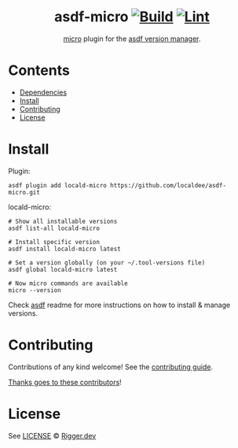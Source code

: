 <div align="center">

# asdf-micro [![Build](https://github.com/localdee/asdf-micro/actions/workflows/build.yml/badge.svg)](https://github.com/localdee/asdf-micro/actions/workflows/build.yml) [![Lint](https://github.com/localdee/asdf-micro/actions/workflows/lint.yml/badge.svg)](https://github.com/localdee/asdf-micro/actions/workflows/lint.yml)

[micro](https://micro-editor.github.io) plugin for the [asdf version manager](https://asdf-vm.com).

</div>

# Contents

- [Dependencies](#dependencies)
- [Install](#install)
- [Contributing](#contributing)
- [License](#license)

# Install

Plugin:

```shell
asdf plugin add locald-micro https://github.com/localdee/asdf-micro.git
```

locald-micro:

```shell
# Show all installable versions
asdf list-all locald-micro

# Install specific version
asdf install locald-micro latest

# Set a version globally (on your ~/.tool-versions file)
asdf global locald-micro latest

# Now micro commands are available
micro --version
```

Check [asdf](https://github.com/asdf-vm/asdf) readme for more instructions on how to
install & manage versions.

# Contributing

Contributions of any kind welcome! See the [contributing guide](contributing.md).

[Thanks goes to these contributors](https://github.com/localdee/asdf-micro/graphs/contributors)!

# License

See [LICENSE](LICENSE) © [Rigger.dev](https://github.com/localdee/)
